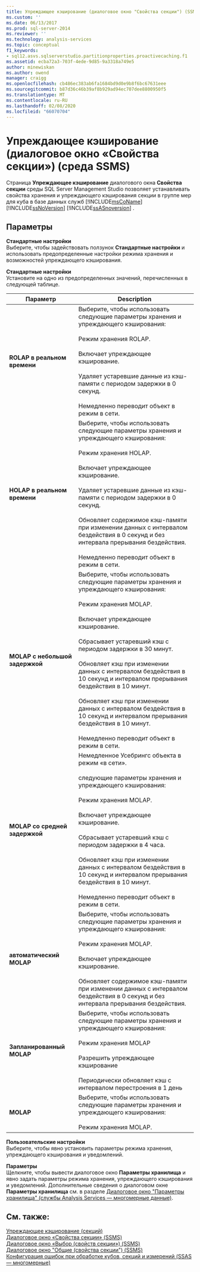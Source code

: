 ```yaml
---
title: Упреждающее кэширование (диалоговое окно "Свойства секции") (SSMS) | Документация Майкрософт
ms.custom: ''
ms.date: 06/13/2017
ms.prod: sql-server-2014
ms.reviewer: ''
ms.technology: analysis-services
ms.topic: conceptual
f1_keywords:
- sql12.asvs.sqlserverstudio.partitionproperties.proactivecaching.f1
ms.assetid: ecba72a3-703f-4ede-9d85-9a3318a749e5
author: minewiskan
ms.author: owend
manager: craigg
ms.openlocfilehash: cb486ec383ab6fa1684bd9d0e9b8f6bc67631eee
ms.sourcegitcommit: b87d36c46b39af8b929ad94ec707dee8800950f5
ms.translationtype: MT
ms.contentlocale: ru-RU
ms.lasthandoff: 02/08/2020
ms.locfileid: "66070704"
---
```

# <a name="proactive-caching-partition-properties-dialog-box-ssms"></a>Упреждающее кэширование (диалоговое окно «Свойства секции») (среда SSMS)
  Страница **Упреждающее кэширование** диалогового окна **Свойства секции** среды SQL Server Management Studio позволяет устанавливать свойства хранения и упреждающего кэширования секции в группе мер для куба в базе данных служб [!INCLUDE[msCoName](../includes/msconame-md.md)] [!INCLUDE[ssNoVersion](../includes/ssnoversion-md.md)] [!INCLUDE[ssASnoversion](../includes/ssasnoversion-md.md)] .  
  
## <a name="options"></a>Параметры  
 **Стандартные настройки**  
 Выберите, чтобы задействовать ползунок **Стандартные настройки** и использовать предопределенные настройки режима хранения и возможностей упреждающего кэширования.  
  
 **Стандартные настройки**  
 Установите на одно из предопределенных значений, перечисленных в следующей таблице.  
  
|Параметр|Description|  
|-------------|-----------------|  
|**ROLAP в реальном времени**|Выберите, чтобы использовать следующие параметры хранения и упреждающего кэширования:<br /><br /> Режим хранения ROLAP.<br /><br /> Включает упреждающее кэширование.<br /><br /> Удаляет устаревшие данные из кэш-памяти с периодом задержки в 0 секунд.<br /><br /> Немедленно переводит объект в режим в сети.|  
|**HOLAP в реальном времени**|Выберите, чтобы использовать следующие параметры хранения и упреждающего кэширования:<br /><br /> Режим хранения HOLAP.<br /><br /> Включает упреждающее кэширование.<br /><br /> Удаляет устаревшие данные из кэш-памяти с периодом задержки в 0 секунд.<br /><br /> Обновляет содержимое кэш-памяти при изменении данных с интервалом бездействия в 0 секунд и без интервала прерывания бездействия.<br /><br /> Немедленно переводит объект в режим в сети.|  
|**MOLAP с небольшой задержкой**|Выберите, чтобы использовать следующие параметры хранения и упреждающего кэширования:<br /><br /> Режим хранения MOLAP.<br /><br /> Включает упреждающее кэширование.<br /><br /> Сбрасывает устаревший кэш с периодом задержки в 30 минут.<br /><br /> Обновляет кэш при изменении данных с интервалом бездействия в 10 секунд и интервалом прерывания бездействия в 10 минут.<br /><br /> Обновляет кэш при изменении данных с интервалом бездействия в 10 секунд и интервалом прерывания бездействия в 10 минут.<br /><br /> Немедленно переводит объект в режим в сети.|  
|**MOLAP со средней задержкой**|Немедленное Усебрингс объекта в режим «в сети».<br /><br /> следующие параметры хранения и упреждающего кэширования:<br /><br /> Режим хранения MOLAP.<br /><br /> Включает упреждающее кэширование.<br /><br /> Сбрасывает устаревший кэш с периодом задержки в 4 часа.<br /><br /> Обновляет кэш при изменении данных с интервалом бездействия в 10 секунд и интервалом прерывания бездействия в 10 минут.<br /><br /> Немедленно переводит объект в режим в сети.|  
|**автоматический MOLAP**|Выберите, чтобы использовать следующие параметры хранения и упреждающего кэширования:<br /><br /> Режим хранения MOLAP.<br /><br /> Включает упреждающее кэширование.<br /><br /> Обновляет содержимое кэш-памяти при изменении данных с интервалом бездействия в 0 секунд и без интервала прерывания бездействия.|  
|**Запланированный MOLAP**|Выберите, чтобы использовать следующие параметры хранения и упреждающего кэширования:<br /><br /> Режим хранения MOLAP<br /><br /> Разрешить упреждающее кэширование<br /><br /> Периодически обновляет кэш с интервалом перестроения в 1 день|  
|**MOLAP**|Выберите, чтобы использовать следующие параметры хранения и упреждающего кэширования:<br /><br /> Режим хранения MOLAP.|  
  
 **Пользовательские настройки**  
 Выберите, чтобы явно установить параметры режима хранения, упреждающего кэширования и уведомлений.  
  
 **Параметры**  
 Щелкните, чтобы вывести диалоговое окно **Параметры хранилища** и явно задать параметры режима хранения, упреждающего кэширования и уведомлений. Дополнительные сведения о диалоговом окне **Параметры хранилища** см. в разделе [Диалоговое окно "Параметры хранилища" (службы Analysis Services — многомерные данные)](storage-options-dialog-box-analysis-services-multidimensional-data.md).  
  
## <a name="see-also"></a>См. также:  
 [Упреждающее кэширование &#40;секций&#41;](multidimensional-models-olap-logical-cube-objects/partitions-proactive-caching.md)   
 [Диалоговое окно «Свойства секции» &#40;SSMS&#41;](partition-properties-dialog-box-ssms.md)   
 [Диалоговое окно «Выбор &#40;свойств секции»&#41; &#40;SSMS&#41;](selection-partition-properties-dialog-box-ssms.md)   
 [Диалоговое окно "Общие &#40;свойства секции"&#41; &#40;SSMS&#41;](general-partition-properties-dialog-box-ssms.md)   
 [Конфигурация ошибок при обработке кубов, секций и измерений &#40;SSAS — многомерные&#41;](multidimensional-models/error-configuration-for-cube-partition-and-dimension-processing.md)  
  
  
